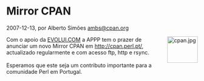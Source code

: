 
# Mirror CPAN

 2007-12-13, por Alberto Simões <ambs@cpan.org>

<form contenteditable="false" mt:asset-id="5" class="mt-enclosure mt-enclosure-image"><a href="http://perl.pt/cpan.jpg"><img alt="cpan.jpg" src="%%BASE_URI%%imgs/cpan-thumb-80x70.jpg" class="mt-image-right" style="margin: 0pt 0pt 20px 20px; float: right;" height="70" width="80" /></a></form> <div>Com o apoio da <a href="http://www.evolui.com/">EVOLUI.COM</a> a APPP tem o prazer de anunciar um novo Mirror CPAN em <a href="http://cpan.perl.pt/">http://cpan.perl.pt/</a>, actualizado regularmente e com acesso ftp, http e rsync. <br /><br />Esperamos que este seja um contributo importante para a comunidade Perl em Portugal.<br /></div>
